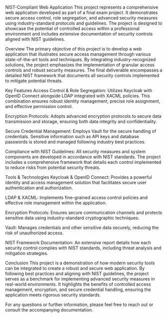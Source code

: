 NIST-Compliant Web Application
This project represents a comprehensive web application developed as part of a final exam project. It demonstrates secure access control, role segregation, and advanced security measures using industry-standard protocols and guidelines. The project is designed to showcase the potential of controlled access within a professional environment and includes extensive documentation of security controls aligned with NIST guidelines.

Overview
The primary objective of this project is to develop a web application that illustrates secure access management through various state-of-the-art tools and techniques. By integrating industry-recognized solutions, the project emphasizes the implementation of granular access controls and robust security measures. The final deliverable encompasses a detailed NIST framework that documents all security controls implemented to mitigate potential threats.

Key Features
Access Control & Role Segregation:
Utilizes Keycloak with OpenID Connect alongside LDAP integrated with XACML policies. This combination ensures robust identity management, precise role assignment, and effective permission control.

Encryption Protocols:
Adopts advanced encryption protocols to secure data transmission and storage, ensuring both data integrity and confidentiality.

Secure Credential Management:
Employs Vault for the secure handling of credentials. Sensitive information such as API keys and database passwords is stored and managed following industry best practices.

Compliance with NIST Guidelines:
All security measures and system components are developed in accordance with NIST standards. The project includes a comprehensive framework that details each control implemented to reduce risks from potential security threats.

Tools & Technologies
Keycloak & OpenID Connect:
Provides a powerful identity and access management solution that facilitates secure user authentication and authorization.

LDAP & XACML:
Implements fine-grained access control policies and effective role management within the application.

Encryption Protocols:
Ensures secure communication channels and protects sensitive data using industry-standard cryptographic techniques.

Vault:
Manages credentials and other sensitive data securely, reducing the risk of unauthorized access.

NIST Framework Documentation:
An extensive report details how each security control complies with NIST standards, including threat analysis and mitigation strategies.

Conclusion
This project is a demonstration of how modern security tools can be integrated to create a robust and secure web application. By following best practices and aligning with NIST guidelines, the project serves as a benchmark for implementing advanced security measures in real-world environments. It highlights the benefits of controlled access management, encryption, and secure credential handling, ensuring the application meets rigorous security standards.

For any questions or further information, please feel free to reach out or consult the accompanying documentation.